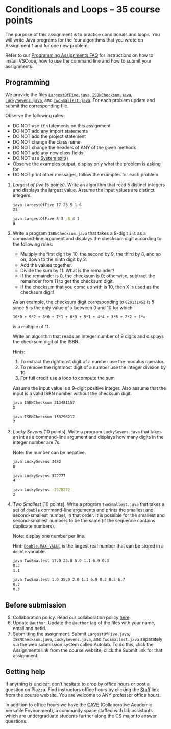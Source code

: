 # Conditionals and Loops – 35 course points
The purpose of this assignment is to practice conditionals and loops. You will write Java programs for the four algorithms that you wrote on Assignment 1 and for one new problem.

Refer to our [Programming Assignments FAQ](https://introcs.cs.rutgers.edu/assignment-faq/) for instructions on how to install VSCode, how to use the command line and how to submit your assignments.

## Programming
We provide the files [`LargestOfFive.java`](LargestOfFive.java), [`ISBNChecksum.java`](ISBNChecksum.java), [`LuckySevens.java`](LuckySevens.java), and [`TwoSmallest.java`](TwoSmallest.java). For each problem update and submit the corresponding file.

Observe the following rules:

- DO NOT use `if` statements on this assignment
- DO NOT add any import statements
- DO NOT add the project statement
- DO NOT change the class name
- DO NOT change the headers of ANY of the given methods
- DO NOT add any new class fields
- DO NOT use [System.exit()](https://docs.oracle.com/en/java/javase/14/docs/api/java.base/java/lang/System.html#exit(int))
- Observe the examples output, display only what the problem is asking for
- DO NOT print other messages, follow the examples for each problem.

1. *Largest of five* (5 points). Write an algorithm that read 5 distinct integers and displays the largest value. Assume the input values are distinct integers.
   ```sh
   java LargestOfFive 17 23 5 1 6
   23

   java LargestOfFive 8 3 -8 4 1
   8
   ```

2. Write a program `ISBNChecksum.java` that takes a 9-digit `int` as a command-line argument and displays the checksum digit according to the following rules:
   - Multiply the first digit by 10, the second by 9, the third by 8, and so on, down to the ninth digit by 2.
   - Add the values together.
   - Divide the sum by 11. What is the remainder?
   - If the remainder is 0, the checksum is 0; otherwise, subtract the remainder from 11 to get the checksum digit.
   - If the checksum that you come up with is 10, then X is used as the checksum digit!

   As an example, the checksum digit corresponding to `020131452` is 5 since 5 is the only value of x between 0 and 10 for which 
   ```
   10*0 + 9*2 + 8*0 + 7*1 + 6*3 + 5*1 + 4*4 + 3*5 + 2*2 + 1*x
   ```
   is a multiple of 11.

   Write an algorithm that reads an integer number of 9 digits and displays the checksum digit of the ISBN.

   Hints:
   1. To extract the rightmost digit of a number use the modulus operator.
   2. To remove the rightmost digit of a number use the integer division by 10
   3. For full credit use a loop to compute the sum

   Assume the input value is a 9-digit positive integer. Also assume that the input is a valid ISBN number without the checksum digit.
   ```sh
   java ISBNChecksum 313481157
   X

   java ISBNChecksum 153296217
   7
   ```

3. *Lucky Sevens*  (10 points). Write a program `LuckySevens.java` that takes an int as a command-line argument and displays how many digits in the integer number are 7s.

   Note: the number can be negative.
   ```sh
   java LuckySevens 3482
   0

   java LuckySevens 372777
   4

   java LuckySevens -2378272
   2
   ```

4. *Two Smallest*  (10 points). Write a program `TwoSmallest.java` that takes a set of `double` command-line arguments and prints the smallest and second-smallest number, in that order. It is possible for the smallest and second-smallest numbers to be the same (if the sequence contains duplicate numbers).

   Note: display one number per line.

   Hint: [`Double.MAX_VALUE`](https://docs.oracle.com/en/java/javase/14/docs/api/java.base/java/lang/Double.html#MAX_VALUE) is the largest real number that can be stored in a `double` variable.
   ```sh
   java TwoSmallest 17.0 23.0 5.0 1.1 6.9 0.3
   0.3
   1.1

   java TwoSmallest 1.0 35.0 2.0 1.1 6.9 0.3 0.3 6.7
   0.3
   0.3
   ```

## Before submission
5. Collaboration policy. Read our collaboration policy [here](https://introcs.cs.rutgers.edu/#academic-integrity).
6. Update `@author`. Update the `@author` tag of the files with your name, email and netid.
7. Submitting the assignment. Submit `LargestOfFive.java`, `ISBNChecksum.java`, `LuckySevens.java`, and `TwoSmallest.java` separately via the web submission system called Autolab. To do this, click the Assignments link from the course website; click the Submit link for that assignment.

## Getting help

If anything is unclear, don’t hesitate to drop by office hours or post a question on Piazza. Find instructors office hours by clicking the [Staff](https://introcs.cs.rutgers.edu/staff/) link from the course website. You are welcome to ANY professor office hours.

In addition to office hours we have the [CAVE](https://resources.cs.rutgers.edu/docs/rooms-equipment/cave/) (Collaborative Academic Versatile Environment), a community space staffed with lab assistants which are undergraduate students further along the CS major to answer questions.